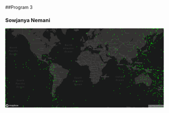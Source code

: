 ##Program 3
### Sowjanya Nemani
![](https://github.com/Sowjanya137/Spatial-DS-Nemani/blob/master/Assignmnets/all_quakes_screen_shot.png?raw=true)
